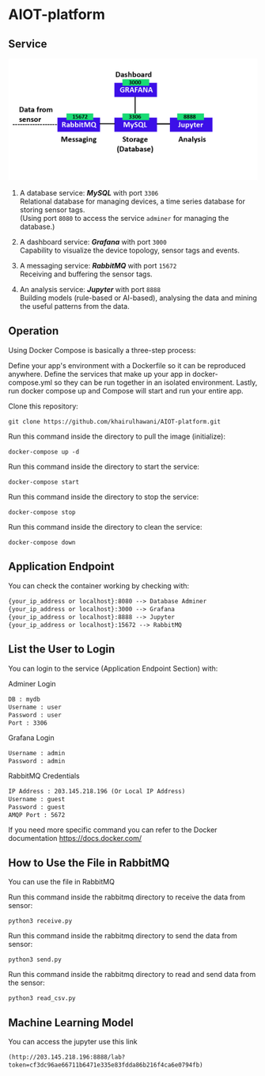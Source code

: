 # AIOT-platform

## Service

![service](service.jpg)

1. A database service: ***MySQL*** with port ```3306```  
 Relational database for managing devices, a time series database for storing sensor tags.  
 (Using port ```8080``` to access the service ```adminer``` for managing the database.)

2. A dashboard service: ***Grafana*** with port ```3000```  
Capability to visualize the device topology, sensor tags and events.

3. A messaging service: ***RabbitMQ*** with port ```15672```  
Receiving and buffering the sensor tags.

4. An analysis service: ***Jupyter*** with port ```8888```  
Building models (rule-based or AI-based), analysing the data and mining the useful patterns from the data.



## Operation
Using Docker Compose is basically a three-step process:

Define your app's environment with a Dockerfile so it can be reproduced anywhere.
Define the services that make up your app in docker-compose.yml so they can be run together in an isolated environment.
Lastly, run docker compose up and Compose will start and run your entire app.

Clone this repository:
```
git clone https://github.com/khairulhawani/AIOT-platform.git
``` 

Run this command inside the directory to pull the image (initialize):
```
docker-compose up -d
```

Run this command inside the directory to start the service:
```
docker-compose start
```

Run this command inside the directory to stop the service:
```
docker-compose stop
```

Run this command inside the directory to clean the service:
```
docker-compose down
```


## Application Endpoint
You can check the container working by checking with:
```
{your_ip_address or localhost}:8080 --> Database Adminer
{your_ip_address or localhost}:3000 --> Grafana
{your_ip_address or localhost}:8888 --> Jupyter
{your_ip_address or localhost}:15672 --> RabbitMQ
```

## List the User to Login
You can login to the service (Application Endpoint Section) with:

Adminer Login 
```
DB : mydb
Username : user
Password : user
Port : 3306
```

Grafana Login 
```
Username : admin
Password : admin
```

RabbitMQ Credentials
```
IP Address : 203.145.218.196 (Or Local IP Address)
Username : guest
Password : guest
AMQP Port : 5672
```

If you need more specific command you can refer to the Docker documentation
https://docs.docker.com/

## How to Use the File in RabbitMQ
You can use the file in RabbitMQ

Run this command inside the rabbitmq directory to receive the data from sensor:
```
python3 receive.py

```

Run this command inside the rabbitmq directory to send the data from sensor:
```
python3 send.py

```
Run this command inside the rabbitmq directory to read and send data from the sensor:
```
python3 read_csv.py

```

## Machine Learning Model
You can access the jupyter use this link
```
(http://203.145.218.196:8888/lab?token=cf3dc96ae66711b6471e335e83fdda86b216f4ca6e0794fb)

```


